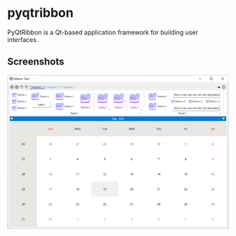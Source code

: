 # pyqtribbon

PyQtRibbon is a Qt-based application framework for building user interfaces.

## Screenshots

![An Example](screenshots/main.png)
